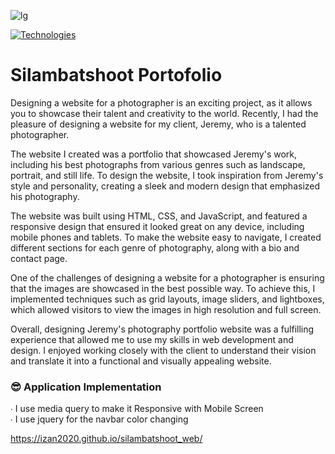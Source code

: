 
![lg](https://github.com/Izan2020/silambatshoot_web/assets/59131023/2b39fcaa-139b-4399-83a1-8ae83dd474cc)

[![Technologies](https://skillicons.dev/icons?i=bootstrap,html,css)](https://skillicons.dev)

# Silambatshoot Portofolio
Designing a website for a photographer is an exciting project, as it allows you to showcase their talent and creativity to the world. Recently, I had the pleasure of designing a website for my client, Jeremy, who is a talented photographer.

The website I created was a portfolio that showcased Jeremy's work, including his best photographs from various genres such as landscape, portrait, and still life. To design the website, I took inspiration from Jeremy's style and personality, creating a sleek and modern design that emphasized his photography.

The website was built using HTML, CSS, and JavaScript, and featured a responsive design that ensured it looked great on any device, including mobile phones and tablets. To make the website easy to navigate, I created different sections for each genre of photography, along with a bio and contact page.

One of the challenges of designing a website for a photographer is ensuring that the images are showcased in the best possible way. To achieve this, I implemented techniques such as grid layouts, image sliders, and lightboxes, which allowed visitors to view the images in high resolution and full screen.

Overall, designing Jeremy's photography portfolio website was a fulfilling experience that allowed me to use my skills in web development and design. I enjoyed working closely with the client to understand their vision and translate it into a functional and visually appealing website.


### 😎 Application Implementation
∙ I use media query to make it Responsive with Mobile Screen <br>
∙ I use jquery for the navbar color changing <br>

https://izan2020.github.io/silambatshoot_web/







